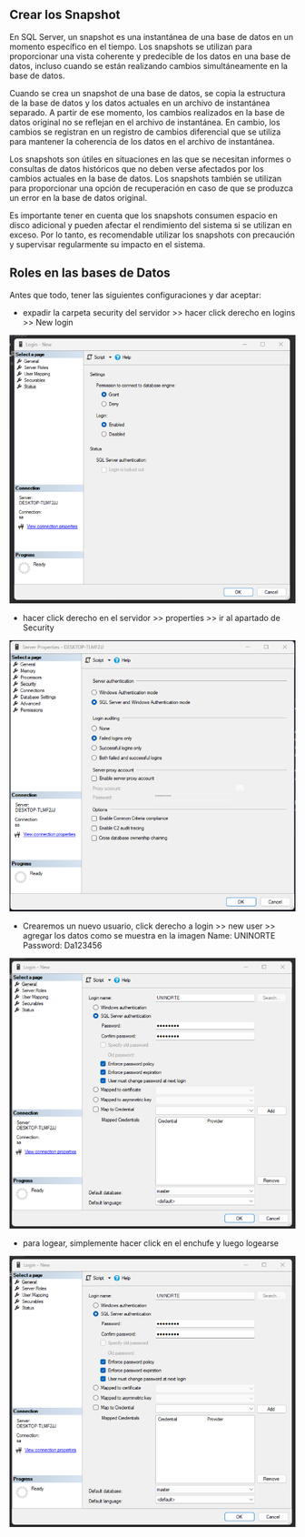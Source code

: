

## Crear los Snapshot

En SQL Server, un snapshot es una instantánea de una base de datos en un momento específico en el tiempo. Los snapshots se utilizan para proporcionar una vista coherente y predecible de los datos en una base de datos, incluso cuando se están realizando cambios simultáneamente en la base de datos.

Cuando se crea un snapshot de una base de datos, se copia la estructura de la base de datos y los datos actuales en un archivo de instantánea separado. A partir de ese momento, los cambios realizados en la base de datos original no se reflejan en el archivo de instantánea. En cambio, los cambios se registran en un registro de cambios diferencial que se utiliza para mantener la coherencia de los datos en el archivo de instantánea.

Los snapshots son útiles en situaciones en las que se necesitan informes o consultas de datos históricos que no deben verse afectados por los cambios actuales en la base de datos. Los snapshots también se utilizan para proporcionar una opción de recuperación en caso de que se produzca un error en la base de datos original.

Es importante tener en cuenta que los snapshots consumen espacio en disco adicional y pueden afectar el rendimiento del sistema si se utilizan en exceso. Por lo tanto, es recomendable utilizar los snapshots con precaución y supervisar regularmente su impacto en el sistema.

## Roles en las bases de Datos


Antes que todo, tener las siguientes configuraciones y dar aceptar:

* expadir la carpeta security del servidor >> hacer click derecho en logins >> New login 


<div align="center">
<img src="./imgs/login-new.png">
</div>


* hacer click derecho en el servidor >> properties >> ir al apartado de Security  

<div align="center">
<img src="./imgs/server-properties.png">
</div>


* Crearemos un nuevo usuario, click derecho a login >> new user >> agregar los datos como se muestra en la imagen
    Name: UNINORTE
    Password: Da123456

<div align="center">
<img src="./imgs/login-new-uninorte.png">
</div>

* para logear, simplemente hacer click en el enchufe y luego logearse

<div align="center">
<img src="./imgs/login-new-uninorte.png">
</div>
